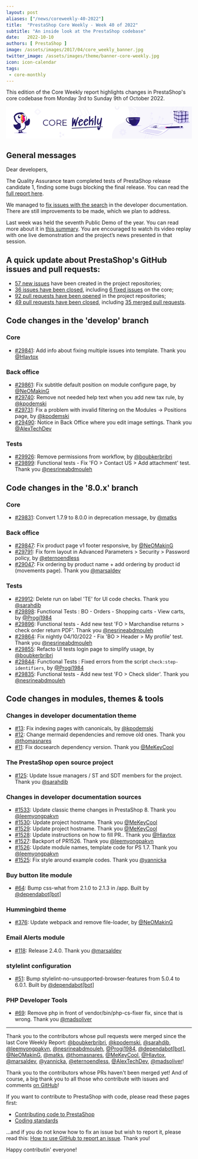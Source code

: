 ```yaml
---
layout: post
aliases: ["/news/coreweekly-40-2022"]
title:  "PrestaShop Core Weekly - Week 40 of 2022"
subtitle: "An inside look at the PrestaShop codebase"
date:   2022-10-10
authors: [ PrestaShop ]
image: /assets/images/2017/04/core_weekly_banner.jpg
twitter_image: /assets/images/theme/banner-core-weekly.jpg
icon: icon-calendar
tags:
 - core-monthly
---
```


This edition of the Core Weekly report highlights changes in PrestaShop's core codebase from Monday 3rd to Sunday 9th of October 2022.

![Core Weekly banner](/assets/images/2018/12/banner-core-weekly.jpg)

## General messages

Dear developers,

The Quality Assurance team completed tests of PrestaShop release candidate 1, finding some bugs blocking the final release. You can read the [full report here](https://github.com/PrestaShop/PrestaShop/issues/26427#issuecomment-1273452133).

We managed to [fix issues with the search](https://github.com/PrestaShop/docs/issues/1052#issuecomment-1271405492) in the developer documentation. There are still improvements to be made, which we plan to address.

Last week was held the seventh Public Demo of the year. You can read more about it in [this summary](/news/public-demo-7-2022/). You are encouraged to watch its video replay with one live demonstration and the project’s news presented in that session.

## A quick update about PrestaShop's GitHub issues and pull requests:

- [57 new issues](https://github.com/search?q=org%3APrestaShop+is%3Apublic++-repo%3Aprestashop%2Fprestashop.github.io++is%3Aissue+created%3A2022-10-03..2022-10-09) have been created in the project repositories;
- [36 issues have been closed](https://github.com/search?q=org%3APrestaShop+is%3Apublic++-repo%3Aprestashop%2Fprestashop.github.io++is%3Aissue+closed%3A2022-10-03..2022-10-09), including [6 fixed issues](https://github.com/search?q=org%3APrestaShop+is%3Apublic++-repo%3Aprestashop%2Fprestashop.github.io++is%3Aissue+label%3Afixed+closed%3A2022-10-03..2022-10-09) on the core;
- [92 pull requests have been opened](https://github.com/search?q=org%3APrestaShop+is%3Apublic++-repo%3Aprestashop%2Fprestashop.github.io++is%3Apr+created%3A2022-10-03..2022-10-09) in the project repositories;
- [49 pull requests have been closed](https://github.com/search?q=org%3APrestaShop+is%3Apublic++-repo%3Aprestashop%2Fprestashop.github.io++is%3Apr+closed%3A2022-10-03..2022-10-09), including [35 merged pull requests](https://github.com/search?q=org%3APrestaShop+is%3Apublic++-repo%3Aprestashop%2Fprestashop.github.io++is%3Apr+merged%3A2022-10-03..2022-10-09).
        


## Code changes in the 'develop' branch


### Core
* [#29841](https://github.com/PrestaShop/PrestaShop/pull/29841): Add info about fixing multiple issues into template. Thank you [@Hlavtox](https://github.com/Hlavtox)


### Back office
* [#29861](https://github.com/PrestaShop/PrestaShop/pull/29861): Fix subtitle default position on module configure page, by [@NeOMakinG](https://github.com/NeOMakinG)
* [#29740](https://github.com/PrestaShop/PrestaShop/pull/29740): Remove not needed help text when you add new tax rule, by [@kpodemski](https://github.com/kpodemski)
* [#29731](https://github.com/PrestaShop/PrestaShop/pull/29731): Fix a problem with invalid filtering on the Modules -> Positions page, by [@kpodemski](https://github.com/kpodemski)
* [#29490](https://github.com/PrestaShop/PrestaShop/pull/29490): Notice in Back Office where you edit image settings. Thank you [@AlexTechDev](https://github.com/AlexTechDev)


### Tests
* [#29926](https://github.com/PrestaShop/PrestaShop/pull/29926): Remove permissions from workflow, by [@boubkerbribri](https://github.com/boubkerbribri)
* [#29899](https://github.com/PrestaShop/PrestaShop/pull/29899): Functional tests - Fix 'FO > Contact US > Add attachment' test. Thank you [@nesrineabdmouleh](https://github.com/nesrineabdmouleh)


## Code changes in the '8.0.x' branch


### Core
* [#29831](https://github.com/PrestaShop/PrestaShop/pull/29831): Convert 1.7.9 to 8.0.0 in deprecation message, by [@matks](https://github.com/matks)


### Back office
* [#29847](https://github.com/PrestaShop/PrestaShop/pull/29847): Fix product page v1 footer responsive, by [@NeOMakinG](https://github.com/NeOMakinG)
* [#29791](https://github.com/PrestaShop/PrestaShop/pull/29791): Fix form layout in Advanced Parameters > Security > Password policy, by [@eternoendless](https://github.com/eternoendless)
* [#29047](https://github.com/PrestaShop/PrestaShop/pull/29047): Fix ordering by product name + add ordering by product id (movements page). Thank you [@marsaldev](https://github.com/marsaldev)


### Tests
* [#29912](https://github.com/PrestaShop/PrestaShop/pull/29912): Delete run on label 'TE' for UI code checks. Thank you [@sarahdib](https://github.com/sarahdib)
* [#29898](https://github.com/PrestaShop/PrestaShop/pull/29898): Functional Tests : BO - Orders - Shopping carts - View carts, by [@Progi1984](https://github.com/Progi1984)
* [#29896](https://github.com/PrestaShop/PrestaShop/pull/29896): Functional tests - Add new test 'FO > Marchandise returns > check order return PDF'. Thank you [@nesrineabdmouleh](https://github.com/nesrineabdmouleh)
* [#29864](https://github.com/PrestaShop/PrestaShop/pull/29864): Fix nightly 04/10/2022 - Fix  'BO > Header > My profile' test. Thank you [@nesrineabdmouleh](https://github.com/nesrineabdmouleh)
* [#29855](https://github.com/PrestaShop/PrestaShop/pull/29855): Refacto UI tests login page to simplify usage, by [@boubkerbribri](https://github.com/boubkerbribri)
* [#29844](https://github.com/PrestaShop/PrestaShop/pull/29844): Functional Tests : Fixed errors from the script `check:step-identifiers`, by [@Progi1984](https://github.com/Progi1984)
* [#29835](https://github.com/PrestaShop/PrestaShop/pull/29835): Functional tests - Add new test 'FO > Check slider'. Thank you [@nesrineabdmouleh](https://github.com/nesrineabdmouleh)


## Code changes in modules, themes & tools


### Changes in developer documentation theme
* [#13](https://github.com/PrestaShop/ps-docs-theme/pull/13): Fix indexing pages with canonicals, by [@kpodemski](https://github.com/kpodemski)
* [#12](https://github.com/PrestaShop/ps-docs-theme/pull/12): Change mermaid dependencies and remove old ones. Thank you [@thomasnares](https://github.com/thomasnares)
* [#11](https://github.com/PrestaShop/ps-docs-theme/pull/11): Fix docsearch dependency version. Thank you [@MeKeyCool](https://github.com/MeKeyCool)


### The PrestaShop open source project
* [#125](https://github.com/PrestaShop/open-source/pull/125): Update Issue managers / ST and SDT members for the project. Thank you [@sarahdib](https://github.com/sarahdib)


### Changes in developer documentation sources
* [#1533](https://github.com/PrestaShop/docs/pull/1533): Update classic theme changes in PrestaShop 8. Thank you [@leemyongpakvn](https://github.com/leemyongpakvn)
* [#1530](https://github.com/PrestaShop/docs/pull/1530): Update project hostname. Thank you [@MeKeyCool](https://github.com/MeKeyCool)
* [#1529](https://github.com/PrestaShop/docs/pull/1529): Update project hostname. Thank you [@MeKeyCool](https://github.com/MeKeyCool)
* [#1528](https://github.com/PrestaShop/docs/pull/1528): Update instructions on how to fill PR.. Thank you [@Hlavtox](https://github.com/Hlavtox)
* [#1527](https://github.com/PrestaShop/docs/pull/1527): Backport of PR1526. Thank you [@leemyongpakvn](https://github.com/leemyongpakvn)
* [#1526](https://github.com/PrestaShop/docs/pull/1526): Update module names, template code for PS 1.7. Thank you [@leemyongpakvn](https://github.com/leemyongpakvn)
* [#1525](https://github.com/PrestaShop/docs/pull/1525): Fix style around example codes. Thank you [@yannicka](https://github.com/yannicka)


### Buy button lite module
* [#64](https://github.com/PrestaShop/ps_buybuttonlite/pull/64): Bump css-what from 2.1.0 to 2.1.3 in /app. Built by [@dependabot[bot]](https://github.com/apps/dependabot)


### Hummingbird theme
* [#376](https://github.com/PrestaShop/hummingbird/pull/376): Update webpack and remove file-loader, by [@NeOMakinG](https://github.com/NeOMakinG)


### Email Alerts module
* [#118](https://github.com/PrestaShop/ps_emailalerts/pull/118): Release 2.4.0. Thank you [@marsaldev](https://github.com/marsaldev)


### stylelint configuration
* [#51](https://github.com/PrestaShop/stylelint-config/pull/51): Bump stylelint-no-unsupported-browser-features from 5.0.4 to 6.0.1. Built by [@dependabot[bot]](https://github.com/apps/dependabot)


### PHP Developer Tools
* [#69](https://github.com/PrestaShop/php-dev-tools/pull/69): Remove php in front of vendor/bin/php-cs-fixer fix, since that is wrong. Thank you [@madsoliver](https://github.com/madsoliver)


<hr />

Thank you to the contributors whose pull requests were merged since the last Core Weekly Report: [@boubkerbribri](https://github.com/boubkerbribri), [@kpodemski](https://github.com/kpodemski), [@sarahdib](https://github.com/sarahdib), [@leemyongpakvn](https://github.com/leemyongpakvn), [@nesrineabdmouleh](https://github.com/nesrineabdmouleh), [@Progi1984](https://github.com/Progi1984), [@dependabot[bot]](https://github.com/apps/dependabot), [@NeOMakinG](https://github.com/NeOMakinG), [@matks](https://github.com/matks), [@thomasnares](https://github.com/thomasnares), [@MeKeyCool](https://github.com/MeKeyCool), [@Hlavtox](https://github.com/Hlavtox), [@marsaldev](https://github.com/marsaldev), [@yannicka](https://github.com/yannicka), [@eternoendless](https://github.com/eternoendless), [@AlexTechDev](https://github.com/AlexTechDev), [@madsoliver](https://github.com/madsoliver)!

Thank you to the contributors whose PRs haven't been merged yet! And of course, a big thank you to all those who contribute with issues and comments [on GitHub](https://github.com/PrestaShop/PrestaShop)!

If you want to contribute to PrestaShop with code, please read these pages first:

 * [Contributing code to PrestaShop](https://devdocs.prestashop.com/8/contribute/contribution-guidelines/)
 * [Coding standards](https://devdocs.prestashop.com/8/development/coding-standards/)

...and if you do not know how to fix an issue but wish to report it, please read this: [How to use GitHub to report an issue](https://devdocs.prestashop.com/8/contribute/contribute-reporting-issues/). Thank you!

Happy contributin' everyone!

